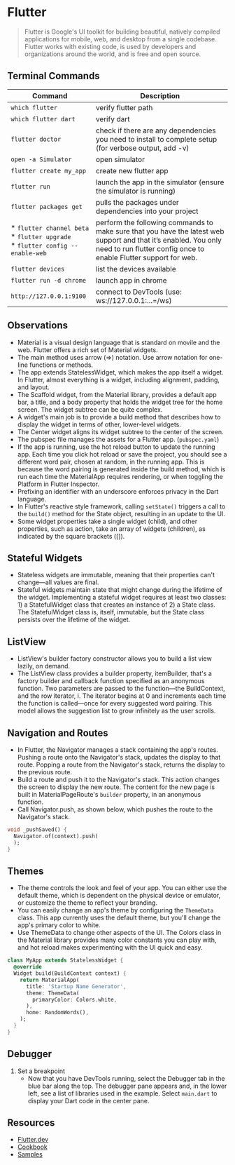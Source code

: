 # Flutter

> Flutter is Google's UI toolkit for building beautiful, natively compiled applications for mobile, web, and desktop from a single codebase. Flutter works with existing code, is used by developers and organizations around the world, and is free and open source.

## Terminal Commands

| Command                                                                              | Description                                                                                                                                                                         |
| ------------------------------------------------------------------------------------ | ----------------------------------------------------------------------------------------------------------------------------------------------------------------------------------- |
| `which flutter`                                                                      | verify flutter path                                                                                                                                                                 |
| `which flutter dart`                                                                 | verify dart                                                                                                                                                                         |
| `flutter doctor`                                                                     | check if there are any dependencies you need to install to complete setup (for verbose output, add -v)                                                                              |
| `open -a Simulator`                                                                  | open simulator                                                                                                                                                                      |
| `flutter create my_app`                                                              | create new flutter app                                                                                                                                                              |
| `flutter run`                                                                        | launch the app in the simulator (ensure the simulator is running)                                                                                                                   |
| `flutter packages get`                                                               | pulls the packages under dependencies into your project                                                                                                                             |
| * `flutter channel beta`<br/>* `flutter upgrade`<br/>* `flutter config --enable-web` | perform the following commands to make sure that you have the latest web support and that it’s enabled. You only need to run flutter config once to enable Flutter support for web. |
| `flutter devices`                                                                    | list the devices available                                                                                                                                                          |
| `flutter run -d chrome`                                                              | launch app in chrome                                                                                                                                                                |
| `http://127.0.0.1:9100`                                                              | connect to DevTools (use: ws://127.0.0.1:...=/ws)                                                                                                                                   |

## Observations

* Material is a visual design language that is standard on movile and the web. Flutter offers a rich set of Material widgets.
* The main method uses arrow (=>) notation. Use arrow notation for one-line functions or methods.
* The app extends StatelessWidget, which makes the app itself a widget. In Flutter, almost everything is a widget, including alignment, padding, and layout.
* The Scaffold widget, from the Material library, provides a default app bar, a title, and a body property that holds the widget tree for the home screen. The widget subtree can be quite complex.
* A widget's main job is to provide a build method that describes how to display the widget in terms of other, lower-level widgets.
* The Center widget aligns its widget subtree to the center of the screen.
* The pubspec file manages the assets for a Flutter app. (`pubspec.yaml`)
* If the app is running, use the hot reload button to update the running app. Each time you click hot reload or save the project, you should see a different word pair, chosen at random, in the running app. This is because the word pairing is generated inside the build method, which is run each time the MaterialApp requires rendering, or when toggling the Platform in Flutter Inspector.
* Prefixing an identifier with an underscore enforces privacy in the Dart language.
* In Flutter's reactive style framework, calling `setState()` triggers a call to the `build()` method for the State object, resulting in an update to the UI.
* Some widget properties take a single widget (child), and other properties, such as action, take an array of widgets (children), as indicated by the square brackets ([]).

## Stateful Widgets

* Stateless widgets are immutable, meaning that their properties can't change—all values are final.
* Stateful widgets maintain state that might change during the lifetime of the widget. Implementing a stateful widget requires at least two classes: 1) a StatefulWidget class that creates an instance of 2) a State class. The StatefulWidget class is, itself, immutable, but the State class persists over the lifetime of the widget.

## ListView

* ListView's builder factory constructor allows you to build a list view lazily, on demand.
* The ListView class provides a builder property, itemBuilder, that's a factory builder and callback function specified as an anonymous function. Two parameters are passed to the function—the BuildContext, and the row iterator, i. The iterator begins at 0 and increments each time the function is called—once for every suggested word pairing. This model allows the suggestion list to grow infinitely as the user scrolls.

## Navigation and Routes

* In Flutter, the Navigator manages a stack containing the app's routes. Pushing a route onto the Navigator's stack, updates the display to that route. Popping a route from the Navigator's stack, returns the display to the previous route.
* Build a route and push it to the Navigator's stack. This action changes the screen to display the new route. The content for the new page is built in MaterialPageRoute's `builder` property, in an anonymous function.
* Call Navigator.push, as shown below, which pushes the route to the Navigator's stack.

```dart
void _pushSaved() {
  Navigator.of(context).push(
  );
}
```

## Themes

* The theme controls the look and feel of your app. You can either use the default theme, which is dependent on the physical device or emulator, or customize the theme to reflect your branding.
* You can easily change an app's theme by configuring the `ThemeData` class. This app currently uses the default theme, but you'll change the app's primary color to white.
* Use ThemeData to change other aspects of the UI. The Colors class in the Material library provides many color constants you can play with, and hot reload makes experimenting with the UI quick and easy.

```dart
class MyApp extends StatelessWidget {
  @override
  Widget build(BuildContext context) {
    return MaterialApp(
      title: 'Startup Name Generator',
      theme: ThemeData(
        primaryColor: Colors.white,
      ),
      home: RandomWords(),
    );
  }
}
```

## Debugger

1. Set a breakpoint
    * Now that you have DevTools running, select the Debugger tab in the blue bar along the top. The debugger pane appears and, in the lower left, see a list of libraries used in the example. Select `main.dart` to display your Dart code in the center pane.

## Resources

* [Flutter.dev](https://flutter.dev/docs/codelabs)
* [Cookbook](https://flutter.dev/docs/cookbook)
* [Samples](https://flutter.github.io/samples/#)
